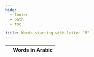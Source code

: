 ```yaml
---
hide:
  - footer
  - path
  - toc

title: Words starting with letter "M"
---
```


|  | Words in Arabic |
| ---- | ---- |